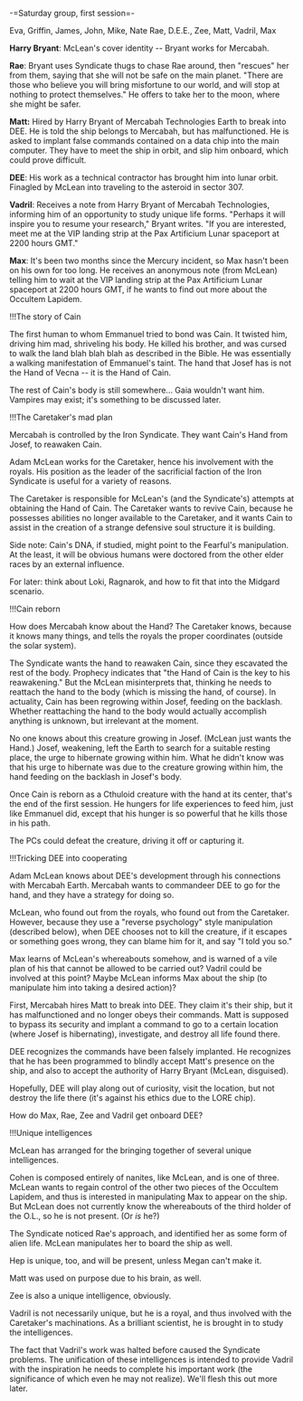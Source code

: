 -=Saturday group, first session=-

Eva, Griffin, James, John, Mike, Nate
Rae, D.E.E., Zee, Matt, Vadril, Max

__Harry Bryant__: McLean's cover identity -- Bryant works for Mercabah.

__Rae__: Bryant uses Syndicate thugs to chase Rae around, then &quot;rescues&quot; her from them, saying that she will not be safe on the main planet. &quot;There are those who believe you will bring misfortune to our world, and will stop at nothing to protect themselves.&quot; He offers to take her to the moon, where she might be safer.

__Matt:__ Hired by Harry Bryant of Mercabah Technologies Earth to break into DEE. He is told the ship belongs to Mercabah, but has malfunctioned. He is asked to implant false commands contained on a data chip into the main computer. They have to meet the ship in orbit, and slip him onboard, which could prove difficult.

__DEE__: His work as a technical contractor has brought him into lunar orbit. Finagled by McLean into traveling to the asteroid in sector 307.

__Vadril__: Receives a note from Harry Bryant of Mercabah Technologies, informing him of an opportunity to study unique life forms. &quot;Perhaps it will inspire you to resume your research,&quot; Bryant writes. &quot;If you are interested, meet me at the VIP landing strip at the Pax Artificium Lunar spaceport at 2200 hours GMT.&quot;

__Max__: It's been two months since the Mercury incident, so Max hasn't been on his own for too long. He receives an anonymous note (from McLean) telling him to wait at the VIP landing strip at the Pax Artificium Lunar spaceport at 2200 hours GMT, if he wants to find out more about the Occultem Lapidem.


!!!The story of Cain

The first human to whom Emmanuel tried to bond was Cain. It twisted him, driving him mad, shriveling his body. He killed his brother, and was cursed to walk the land blah blah blah as described in the Bible. He was essentially a walking manifestation of Emmanuel's taint. The hand that Josef has is not the Hand of Vecna -- it is the Hand of Cain.

The rest of Cain's body is still somewhere... Gaia wouldn't want him. Vampires may exist; it's something to be discussed later.


!!!The Caretaker's mad plan

Mercabah is controlled by the Iron Syndicate. They want Cain's Hand from Josef, to reawaken Cain.

Adam McLean works for the Caretaker, hence his involvement with the royals. His position as the leader of the sacrificial faction of the Iron Syndicate is useful for a variety of reasons.

The Caretaker is responsible for McLean's (and the Syndicate's) attempts at obtaining the 
Hand of Cain. The Caretaker wants to revive Cain, because he possesses abilities no longer available to the Caretaker, and it wants Cain to assist in the creation of a strange defensive soul structure it is building.

Side note: Cain's DNA, if studied, might point to the Fearful's manipulation. At the least, it will be obvious humans were doctored from the other elder races by an external influence.

For later: think about Loki, Ragnarok, and how to fit that into the Midgard scenario.


!!!Cain reborn

How does Mercabah know about the Hand? The Caretaker knows, because it knows many things, and tells the royals the proper coordinates (outside the solar system).

The Syndicate wants the hand to reawaken Cain, since they escavated the rest of the body. Prophecy indicates that &quot;the Hand of Cain is the key to his reawakening.&quot; But the McLean misinterprets that, thinking he needs to reattach the hand to the body (which is missing the hand, of course). In actuality, Cain has been regrowing within Josef, feeding on the backlash. Whether reattaching the hand to the body would actually accomplish anything is unknown, but irrelevant at the moment.

No one knows about this creature growing in Josef. (McLean just wants the Hand.) Josef, weakening, left the Earth to search for a suitable resting place, the urge to hibernate growing within him. What he didn't know was that his urge to hibernate was due to the creature growing within him, the hand feeding on the backlash in Josef's body.

Once Cain is reborn as a Cthuloid creature with the hand at its center, that's the end of the first session. He hungers for life experiences to feed him, just like Emmanuel did, except that his hunger is so powerful that he kills those in his path.

The PCs could defeat the creature, driving it off or capturing it.


!!!Tricking DEE into cooperating

Adam McLean knows about DEE's development through his connections with Mercabah Earth. Mercabah wants to commandeer DEE to go for the hand, and they have a strategy for doing so.

McLean, who found out from the royals, who found out from the Caretaker. However, because they use a &quot;reverse psychology&quot; style manipulation (described below), when DEE chooses not to kill the creature, if it escapes or something goes wrong, they can blame him for it, and say &quot;I told you so.&quot;

Max learns of McLean's whereabouts somehow, and is warned of a vile plan of his that cannot be allowed to be carried out? Vadril could be involved at this point? Maybe McLean informs Max about the ship (to manipulate him into taking a desired action)?

First, Mercabah hires Matt to break into DEE. They claim it's their ship, but it has malfunctioned and no longer obeys their commands. Matt is supposed to bypass its security and implant a command to go to a certain location (where Josef is hibernating), investigate, and destroy all life found there.

DEE recognizes the commands have been falsely implanted. He recognizes that he has been programmed to blindly accept Matt's presence on the ship, and also to accept the authority of Harry Bryant (McLean, disguised).

Hopefully, DEE will play along out of curiosity, visit the location, but not destroy the life there (it's against his ethics due to the LORE chip).

How do Max, Rae, Zee and Vadril get onboard DEE?


!!!Unique intelligences

McLean has arranged for the bringing together of several unique intelligences.

Cohen is composed entirely of nanites, like McLean, and is one of three. McLean wants to regain control of the other two pieces of the Occultem Lapidem, and thus is interested in manipulating Max to appear on the ship. But McLean does not currently know the whereabouts of the third holder of the O.L., so he is not present. (Or *is* he?)

The Syndicate noticed Rae's approach, and identified her as some form of alien life. McLean manipulates her to board the ship as well.

Hep is unique, too, and will be present, unless Megan can't make it.

Matt was used on purpose due to his brain, as well.

Zee is also a unique intelligence, obviously.

Vadril is not necessarily unique, but he is a royal, and thus involved with the Caretaker's machinations. As a brilliant scientist, he is brought in to study the intelligences.

The fact that Vadril's work was halted before caused the Syndicate problems. The unification of these intelligences is intended to provide Vadril with the inspiration he needs to complete his important work (the significance of which even he may not realize). We'll flesh this out more later.
